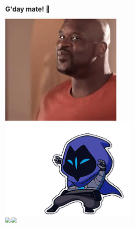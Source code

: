 ## G'day mate! 👋

<!--
**rojpatigdas/rojpatigdas** is a ✨ _special_ ✨ repository because its `README.md` (this file) appears on your GitHub profile.

Here are some ideas to get you started:

- 🔭 I’m currently working on ...
- 🌱 I’m currently learning ...
- 👯 I’m looking to collaborate on ...
- 🤔 I’m looking for help with ...
- 💬 Ask me about ...
- 📫 How to reach me: ...
- 😄 Pronouns: ...
- ⚡ Fun fact: ...
-->


<img id="me" src="./assets/meme.gif"/>
<img id="me" src="./assets/omen-valorant.gif"/>
<div>
<a href="https://rojpatigdas.github.io/sample-resume/">
  <img height=200 align="center" src="https://github-readme-stats.vercel.app/api?username=rojpatigdas&show_icons=true&theme=radical" />
</a>
<a href="https://rojpatigdas.github.io/sample-resume/">
  <img height=200 align="center" src="https://github-readme-stats.vercel.app/api/top-langs/?username=rojpatigdas&layout=compact&theme=radical" />
</a>
</div>

